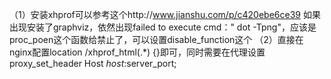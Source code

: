 （1）安装xhprof可以参考这个http://www.jianshu.com/p/c420ebe6ce39
如果出现安装了graphviz，依然出现failed to execute cmd：" dot -Tpng"，应该是proc_poen这个函数给禁止了，可以设置disable_function这个
（2）直接在nginx配置location /xhprof_html(.*) {}即可，同时需要在代理设置 proxy_set_header Host $host:$server_port;